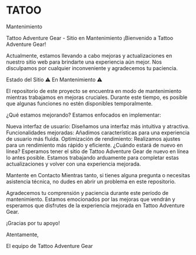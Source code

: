 # TATOO
Mantenimiento

Tattoo Adventure Gear - Sitio en Mantenimiento
¡Bienvenido a Tattoo Adventure Gear!

Actualmente, estamos llevando a cabo mejoras y actualizaciones en nuestro sitio web para brindarte una experiencia aún mejor. Nos disculpamos por cualquier inconveniente y agradecemos tu paciencia.

Estado del Sitio
⚠️ En Mantenimiento ⚠️

El repositorio de este proyecto se encuentra en modo de mantenimiento mientras trabajamos en mejoras cruciales. Durante este tiempo, es posible que algunas funciones no estén disponibles temporalmente.

¿Qué estamos mejorando?
Estamos enfocados en implementar:

Nueva interfaz de usuario: Diseñamos una interfaz más intuitiva y atractiva.
Funcionalidades mejoradas: Añadimos características para una experiencia de usuario más fluida.
Optimización de rendimiento: Realizamos ajustes para un rendimiento más rápido y eficiente.
¿Cuándo estará de nuevo en línea?
Esperamos tener el sitio de Tattoo Adventure Gear de nuevo en línea lo antes posible. Estamos trabajando arduamente para completar estas actualizaciones y volver con una experiencia mejorada.

Mantente en Contacto
Mientras tanto, si tienes alguna pregunta o necesitas asistencia técnica, no dudes en abrir un problema en este repositorio.

Agradecemos tu comprensión y paciencia durante este período de mantenimiento. Estamos emocionados por las mejoras que vendrán y esperamos que disfrutes de la experiencia mejorada en Tattoo Adventure Gear.

¡Gracias por tu apoyo!

Atentamente,

El equipo de Tattoo Adventure Gear
